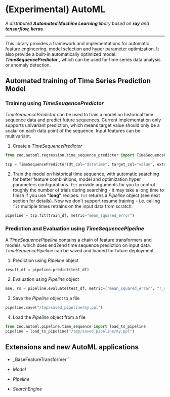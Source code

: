 # (Experimental) AutoML
_A distributed **Automated Machine Learning** libary based on **ray** and **tensorflow, keras**_

---

This library provides a framework and implementations for automatic feature engineering, model selection and hyper parameter optimization. It also provide a built-in automatically optimized model: _**TimeSequencePredictor**_ , which can be used for time series data analysis or anomaly detection. 


## Automated training of Time Series Prediction Model 

### Training using _TimeSeuqencePredictor_

_TimeSequencePredictor_ can be used to train a model on historical time sequence data and predict future sequences. Current implementation only supports univariant prediction, which means target value should only be a scalar on each data point of the sequence. Input features can be multivariant.  

 1. Create a _TimeSequencePredictor_
```python
from zoo.automl.regression.time_sequence_predictor import TimeSequencePredictor

tsp = TimeSequencePredictor(dt_col="datetime", target_col="value", extra_features_col=None, future_seq_len=1)
```
 2. Train the model on historical time sequence, with automatic searching for better feature combinitions, model and optimization hyper parameters configurations. ```fit``` provide arguments for you to control roughly the number of trials during searching - it may take a long time to finish if you use **"long"** recipes. ```fit``` returns a _Pipeline_ object (see next section for details). Now we don't support resume training - i.e. calling ```fit``` multiple times retrains on the input data from scratch. 
```python
pipeline = tsp.fit(train_df, metric="mean_squared_error")
```

### Prediction and Evaluation using _TimeSequencePipeline_ 
A _TimeSequencePipeline_ contains a chain of feature transformers and models, which does end2end time sequence prediction on input data. _TimeSequencePipeline_ can be saved and loaded for future deployment.     
 1. Prediction using _Pipeline_ object 
 ```python
 result_df = pipeline.predict(test_df)
 ```
 2. Evaluation using _Pipeline_ object
 ```python
 mse, rs = pipeline.evaluate(test_df, metric=["mean_squared_error", "r_square"])
 ```
 3. Save the _Pipeline_ object to a file
 ```python
 pipeline.save("/tmp/saved_pipeline/my.ppl")
 ```
 4. Load the _Pipeline_ object from a file
 ```python
 from zoo.automl.pipeline.time_sequence import load_ts_pipeline
 pipeline = load_ts_pipeline("/tmp/saved_pipeline/my.ppl")
 ```

## Extensions and new AutoML applications
- _BaseFeatureTransformer```

- _Model_

- _Pipeline_

- _SearchEngine_
